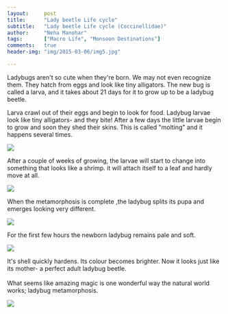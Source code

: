 ```yaml
---
layout:     post
title:      "Lady beetle Life cycle"
subtitle:   "Lady beetle Life cycle (Coccinellidae)"
author:     "Neha Manohar"
tags:       ["Macro Life", "Monsoon Destinations"]
comments:   true
header-img: "img/2015-03-06/img5.jpg"

---
```



<p>Ladybugs aren't so cute when they're born. We may not even recognize them. They hatch from eggs and look like tiny alligators. The new bug is called a larva, and it takes about 21 days for it to grow up to be a ladybug beetle.</p>

<p>
Larva crawl out of their eggs and begin to look for food. Ladybug larvae look like tiny alligators- and they bite! After a few days the little larvae begin to grow and soon they shed their skins. This is called "molting" and it happens several times.
</p>

<img src="{{ site.baseurl }}/img/2015-03-06/img1.jpg">

<p> After a couple of weeks of growing, the larvae will start to change into something that looks like a shrimp. it will attach itself to a leaf and hardly move at all.
</p>

<img src="{{ site.baseurl }}/img/2015-03-06/img2.jpg">

<p>When the metamorphosis is complete ,the ladybug splits its pupa and emerges looking very different.
</p>

<img src="{{ site.baseurl }}/img/2015-03-06/img3.jpg">

<p>For the first few hours the newborn ladybug remains pale and soft.
</p>

<img src="{{ site.baseurl }}/img/2015-03-06/img4.jpg">

<p>
It's shell quickly hardens. Its colour becomes brighter. Now it looks just like its mother- a perfect adult ladybug beetle.
<br><br>What seems like amazing magic is one wonderful way the natural world works; ladybug metamorphosis.
</p>

<img src="{{ site.baseurl }}/img/2015-03-06/img5.jpg">

<br>
